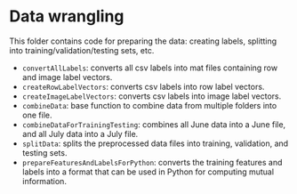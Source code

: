 # Data wrangling
This folder contains code for preparing the data: creating labels, splitting into training/validation/testing sets, etc.

- `convertAllLabels`: converts all csv labels into mat files containing row and image label vectors.
- `createRowLabelVectors`: converts csv labels into row label vectors.
- `createImageLabelVectors`: converts csv labels into image label vectors.
- `combineData`: base function to combine data from multiple folders into one file.
- `combineDataForTrainingTesting`: combines all June data into a June file, and all July data into a July file.
- `splitData`: splits the preprocessed data files into training, validation, and testing sets.
- `prepareFeaturesAndLabelsForPython`: converts the training features and labels into a format that can be used in Python for computing mutual information.
